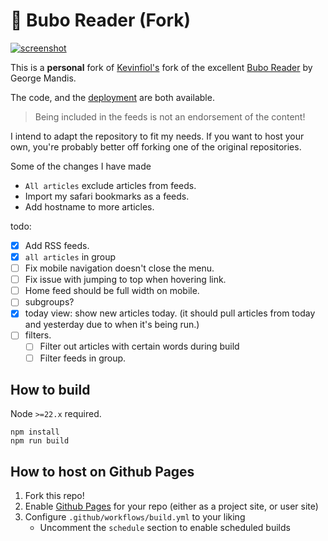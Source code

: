 # 🦉 Bubo Reader (Fork)

[![screenshot](./demo.png)](https://reader.lunalux.io)

This is a **personal** fork of [Kevinfiol's](https://github.com/kevinfiol/rss-reader) fork of the excellent [Bubo Reader](https://github.com/georgemandis/bubo-rss) by George Mandis. 

The code, and the [deployment](https://reader.lunalux.io) are both available. 

> Being included in the feeds is not an endorsement of the content!

I intend to adapt the repository to fit my needs. If you want to host your own, you're probably better off forking one of the original repositories.

Some of the changes I have made
- `All articles` exclude articles from feeds. 
- Import my safari bookmarks as a feeds. 
- Add hostname to more articles. 

todo:
- [x] Add RSS feeds. 
- [x] `all articles` in group
- [ ] Fix mobile navigation doesn't close the menu. 
- [ ] Fix issue with jumping to top when hovering link.
- [ ] Home feed should be full width on mobile. 
- [ ] subgroups? 
- [x] today view: show new articles today. (it should pull articles from today and yesterday due to when it's being run.)
- [ ] filters.
    - [ ] Filter out articles with certain words during build
    - [ ] Filter feeds in group. 

## How to build

Node `>=22.x` required.

```shell
npm install
npm run build
```

## How to host on Github Pages

1. Fork this repo!
2. Enable [Github Pages](https://pages.github.com/) for your repo (either as a project site, or user site)
3. Configure `.github/workflows/build.yml` to your liking
    * Uncomment the `schedule` section to enable scheduled builds
